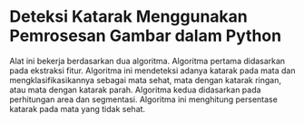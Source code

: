 # Deteksi Katarak Menggunakan Pemrosesan Gambar dalam Python

Alat ini bekerja berdasarkan dua algoritma. Algoritma pertama didasarkan pada
ekstraksi fitur. Algoritma ini mendeteksi adanya katarak pada mata dan
mengklasifikasikannya sebagai mata sehat, mata dengan katarak ringan, atau mata
dengan katarak parah. Algoritma kedua didasarkan pada perhitungan area dan
segmentasi. Algoritma ini menghitung persentase katarak pada mata yang tidak
sehat.
